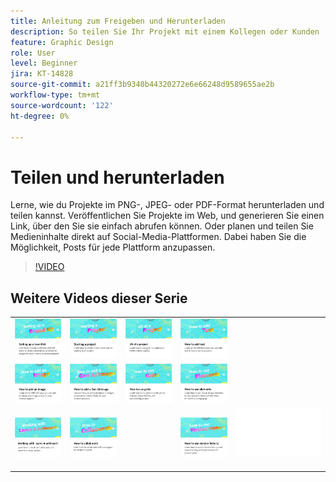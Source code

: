 ```yaml
---
title: Anleitung zum Freigeben und Herunterladen
description: So teilen Sie Ihr Projekt mit einem Kollegen oder Kunden
feature: Graphic Design
role: User
level: Beginner
jira: KT-14828
source-git-commit: a21ff3b9340b44320272e6e66248d9589655ae2b
workflow-type: tm+mt
source-wordcount: '122'
ht-degree: 0%

---
```


# Teilen und herunterladen

Lerne, wie du Projekte im PNG-, JPEG- oder PDF-Format herunterladen und teilen kannst. Veröffentlichen Sie Projekte im Web, und generieren Sie einen Link, über den Sie sie einfach abrufen können. Oder planen und teilen Sie Medieninhalte direkt auf Social-Media-Plattformen. Dabei haben Sie die Möglichkeit, Posts für jede Plattform anzupassen.

>[!VIDEO](https://video.tv.adobe.com/v/3426936?quality=12&learn=on&hidetitle=true)

## Weitere Videos dieser Serie

<table style="table-layout:fixed">
<tr>
 <td>
      <a href="brand.md">
         <img alt="Branding-Elemente definieren." src="assets/brand.png" />
      </a>
  </td>
   <td>
      <a href="new-project.md">
         <img alt="Starten eines Projekts" src="assets/starting-a-project.png" />
      </a>
  </td>
   <td>
      <a href="workspace.md">
         <img alt="UX eines Projekts" src="assets/workspace.png" />
      </a>
  </td>
  <td>
      <a href="text-effects.md">
         <img alt="Text hinzufügen" src="assets/text-effects.png" />
      </a>
  </td>
</tr>
<tr>
   <td>
      <a href="image-effects.md">
         <img alt="Bild hinzufügen" src="assets/image-effects.png" />
      </a>
  </td>
   <td>
      <a href="add-gen-ai-image.md">
         <img alt="KI-Bild der Generation hinzufügen" src="assets/gen-ai-image.png" />
      </a>
  </td>
   <td>
      <a href="grids.md">
         <img alt="Raster verwenden" src="assets/grids.png" />
      </a>
  </td>
   <td>
         <a href="add-design-assets.md">
            <img alt="Verwenden von Elementen" src="assets/design-assets.png" />
         </a>
   </td>
</tr>
<tr>
   <td>
         <a href="layers.md">
            <img alt="Arbeiten mit Ebenen und Zeichenflächen" src="assets/layers.png" />
         </a>
   </td>
   <td>
   <a href="collaborate.md">
      <img alt="Zusammenarbeit" src="assets/collaborate.png" />
   </a>
   </td>
   <td>
   <td>
   <a href="version-history.md">
      <img alt="Versionsverlauf verwenden" src="assets/version-history.png" />
   </a>
   </td>
   <td>
      <img alt="Spacer" src="../assets/Whitespacer.png" />
      <div>
      <br>
   </td>
</tr>
</table>

